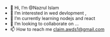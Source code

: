 - 👋 Hi, I’m @Nazrul Islam
- 👀 I’m interested in wed devlopment , 
- 🌱 I’m currently learning nodejs and react
- 💞️ I’m looking to collaborate on ...
- 📫 How to reach me claim.awds1@gmail.com

<!---
Nazrul-Islam-github/Nazrul-Islam-github is a ✨ special ✨ repository because its `README.md` (this file) appears on your GitHub profile.
You can click the Preview link to take a look at your changes.
--->
